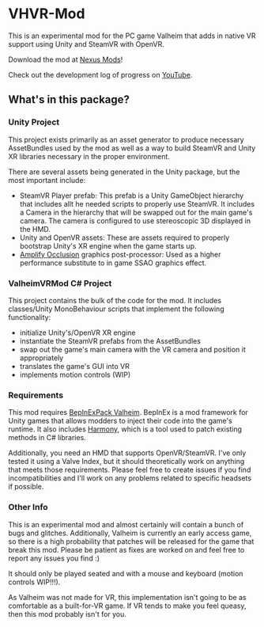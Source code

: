 # VHVR-Mod
This is an experimental mod for the PC game Valheim that adds in native VR support using Unity and SteamVR with OpenVR.

Download the mod at [Nexus Mods](https://www.nexusmods.com/valheim/mods/847)!

Check out the development log of progress on [YouTube](https://www.youtube.com/playlist?list=PL9EDvRwka57-swWbcOAq0lhIp5jSFPg-u).

## What's in this package?
### Unity Project
This project exists primarily as an asset generator to produce necessary AssetBundles used by the mod as well as a way to build SteamVR and Unity XR libraries necessary in the proper environment.

There are several assets being generated in the Unity package, but the most important include:
* SteamVR Player prefab: This prefab is a Unity GameObject hierarchy that includes allt he needed scripts to properly use SteamVR. It includes a Camera in the hierarchy that will be swapped out for the main game's camera. The camera is configured to use stereoscopic 3D displayed in the HMD.
* Unity and OpenVR assets: These are assets required to properly bootstrap Unity's XR engine when the game starts up.
* [Amplify Occlusion](https://github.com/AmplifyCreations/AmplifyOcclusion) graphics post-processor: Used as a higher performance substitute to in game SSAO graphics effect.

### ValheimVRMod C# Project
This project contains the bulk of the code for the mod. It includes classes/Unity MonoBehaviour scripts that implement the following functionality:
* initialize Unity's/OpenVR XR engine
* instantiate the SteamVR prefabs from the AssetBundles
* swap out the game's main camera with the VR camera and position it appropriately
* translates the game's GUI into VR
* implements motion controls (WIP)

### Requirements
This mod requires [BepInExPack Valheim](https://valheim.thunderstore.io/package/denikson/BepInExPack_Valheim/). BepInEx is a mod framework for Unity games that allows modders to inject their code into the game's runtime. It also includes [Harmony](https://harmony.pardeike.net/articles/intro.html), which is a tool used to patch existing methods in C# libraries.

Additionally, you need an HMD that supports OpenVR/SteamVR. I've only tested it using a Valve Index, but it should theoretically work on anything that meets those requirements. Please feel free to create issues if you find incompatibilities and I'll work on any problems related to specific headsets if possible.

### Other Info
This is an experimental mod and almost certainly will contain a bunch of bugs and glitches. Additionally, Valheim is currently an early access game, so there is a high probability that patches will be released for the game that break this mod. Please be patient as fixes are worked on and feel free to report any issues you find :)

It should only be played seated and with a mouse and keyboard (motion controls WIP!!!).

As Valheim was not made for VR, this implementation isn't going to be as comfortable as a built-for-VR game. If VR tends to make you feel queasy, then this mod probably isn't for you.
